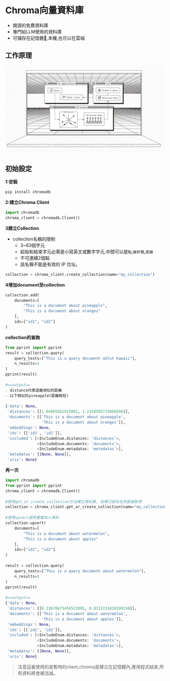 # Chroma向量資料庫

- 開源的免費資料庫
- 專門給LLM使用的資料庫
- 可儲存在記憶體,本機,也可以在雲端

## 工作原理

![](./images/pic1.png)

## 初始設定

**1:安裝**

```python
pip install chromadb
```

**2:建立Chroma Client**

```python
import chromadb
chroma_client = chromadb.Client()
```

**3建立Collection**
- collection名稱的限制
	- 3~63個字元
	- 起始和結束字元必需是小寫英文或數字字元,中間可以是`點`,`破折號`,`底線`
	- 不可連續2個點
	- 該名稱不能是有效的 IP 位址。


```python
collection = chroma_client.create_collection(name="my_collection")
```

**4增加document至collection**

```python
collection.add(
    documents=[
        "This is a document about pineapple",
        "This is a document about oranges"
    ],
    ids=["id1", "id2"]
)
```


**collection的查詢**

```python
from pprint import pprint
result = collection.query(
    query_texts=["This is a query document ablut hawaii"],
    n_results=2
)
pprint(result)

#==output==
- distance代表語義相似的距離
- 以下相似於pineapple(距離較短)

{'data': None,
 'distances': [[1.04865562915802, 1.2358505725860596]],
 'documents': [['This is a document about pineapple',
                'This is a document about oranges']],
 'embeddings': None,
 'ids': [['id1', 'id2']],
 'included': [<IncludeEnum.distances: 'distances'>,
              <IncludeEnum.documents: 'documents'>,
              <IncludeEnum.metadatas: 'metadatas'>],
 'metadatas': [[None, None]],
 'uris': None}
```

**再一次**

```python
import chromadb
from pprint import pprint
chroma_client = chromadb.Client()

#使用get_or_create_collection方法建立資料庫, 如果已經存在則直接取得
collection = chroma_client.get_or_create_collection(name="my_collection")

#使用upsert避免重複加入資料
collection.upsert(
    documents=[
        "This is a document about watermelon",
        "This is a document about apples"
    ],
    ids=["id1", "id2"]
)

result = collection.query(
    query_texts=["This is a query document about watermelon"],
    n_results=2
)
pprint(result)

#==output==
{'data': None,
 'distances': [[0.13670675456523895, 0.8721231818199158]],
 'documents': [['This is a document about watermelon',
                'This is a document about apples']],
 'embeddings': None,
 'ids': [['id1', 'id2']],
 'included': [<IncludeEnum.distances: 'distances'>,
              <IncludeEnum.documents: 'documents'>,
              <IncludeEnum.metadatas: 'metadatas'>],
 'metadatas': [[None, None]],
 'uris': None}
```

> 注意這裏使用的是暫時的client,chroma是建立在記憶體內,應用程式結束,所有資料將會被消滅。




